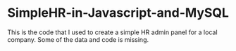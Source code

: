 # SimpleHR-in-Javascript-and-MySQL
This is the code that I used to create a simple HR admin panel for a local company. Some of the data and code is missing.
